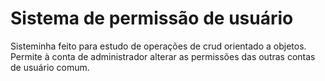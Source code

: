 # Sistema de permissão de usuário

Sisteminha feito para estudo de operações de crud orientado a objetos. Permite à conta de administrador alterar as permissões das outras contas de usuário comum.

